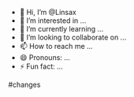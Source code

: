 - 👋 Hi, I’m @Linsax
- 👀 I’m interested in ...
- 🌱 I’m currently learning ...
- 💞️ I’m looking to collaborate on ...
- 📫 How to reach me ...
- 😄 Pronouns: ...
- ⚡ Fun fact: ...

<!---
Linsax/Linsax is a ✨ special ✨ repository because its `README.md` (this file) appears on your GitHub profile.
You can click the Preview link to take a look at your changes.
--->

#changes
